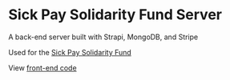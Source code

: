 # Sick Pay Solidarity Fund Server

A back-end server built with Strapi, MongoDB, and Stripe

Used for the [Sick Pay Solidarity Fund](https://sick-pay-fund.vercel.app/)

View [front-end code](https://github.com/MetkelK/SPClient)
